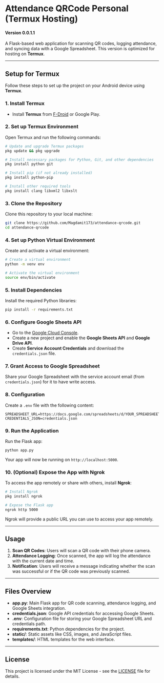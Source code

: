 
# Attendance QRCode Personal (Termux Hosting)
#### Version 0.0.1.1

A Flask-based web application for scanning QR codes, logging attendance, and syncing data with a Google Spreadsheet. This version is optimized for hosting on **Termux**.

---

## **Setup for Termux**

Follow these steps to set up the project on your Android device using **Termux**.

### **1. Install Termux**

- Install **Termux** from [F-Droid](https://f-droid.org/packages/com.termux/) or Google Play.

### **2. Set up Termux Environment**

Open Termux and run the following commands:

```bash
# Update and upgrade Termux packages
pkg update && pkg upgrade

# Install necessary packages for Python, Git, and other dependencies
pkg install python git

# Install pip (if not already installed)
pkg install python-pip

# Install other required tools
pkg install clang libxml2 libxslt
```

### **3. Clone the Repository**

Clone this repository to your local machine:

```bash
git clone https://github.com/Magdamit173/attendance-qrcode.git
cd attendance-qrcode
```

### **4. Set up Python Virtual Environment**

Create and activate a virtual environment:

```bash
# Create a virtual environment
python -m venv env

# Activate the virtual environment
source env/bin/activate
```

### **5. Install Dependencies**

Install the required Python libraries:

```bash
pip install -r requirements.txt
```

### **6. Configure Google Sheets API**

- Go to the [Google Cloud Console](https://console.cloud.google.com/).
- Create a new project and enable the **Google Sheets API** and **Google Drive API**.
- Create **Service Account Credentials** and download the `credentials.json` file.

### **7. Grant Access to Google Spreadsheet**

Share your Google Spreadsheet with the service account email (from `credentials.json`) for it to have write access.

### **8. Configuration**

Create a `.env` file with the following content:

```env
SPREADSHEET_URL=https://docs.google.com/spreadsheets/d/YOUR_SPREADSHEET_ID_HERE/edit
CREDENTIALS_JSON=credentials.json
```

### **9. Run the Application**

Run the Flask app:

```bash
python app.py
```

Your app will now be running on `http://localhost:5000`.

### **10. (Optional) Expose the App with Ngrok**

To access the app remotely or share with others, install **Ngrok**:

```bash
# Install Ngrok
pkg install ngrok

# Expose the Flask app
ngrok http 5000
```

Ngrok will provide a public URL you can use to access your app remotely.

---

## **Usage**

1. **Scan QR Codes**: Users will scan a QR code with their phone camera.
2. **Attendance Logging**: Once scanned, the app will log the attendance with the current date and time.
3. **Notification**: Users will receive a message indicating whether the scan was successful or if the QR code was previously scanned.

---

## **Files Overview**

- **app.py**: Main Flask app for QR code scanning, attendance logging, and Google Sheets integration.
- **credentials.json**: Google API credentials for accessing Google Sheets.
- **.env**: Configuration file for storing your Google Spreadsheet URL and credentials path.
- **requirements.txt**: Python dependencies for the project.
- **static/**: Static assets like CSS, images, and JavaScript files.
- **templates/**: HTML templates for the web interface.

---

## **License**

This project is licensed under the MIT License - see the [LICENSE](LICENSE) file for details.
